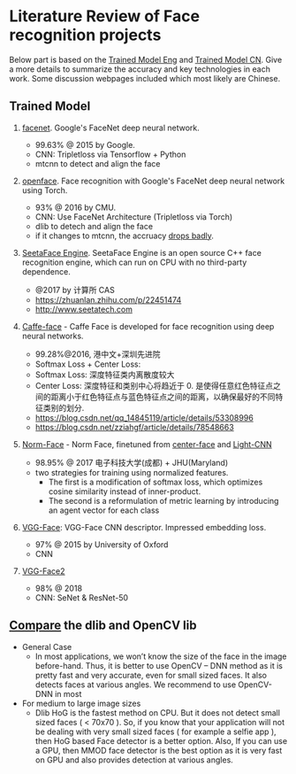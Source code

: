 # Literature Review of Face recognition projects

Below part is based on the [Trained Model Eng](https://github.com/betars/Face-Resources#trained-model) and [Trained Model CN](https://zhuanlan.zhihu.com/p/35339201). Give a more details to summarize the accuracy and key technologies in each work. Some discussion webpages included which most likely are Chinese. 

## Trained Model

1. [facenet](https://github.com/davidsandberg/facenet). Google's FaceNet deep neural network.
	* 99.63% @ 2015 by Google. 
	* CNN: Tripletloss via Tensorflow + Python
	* mtcnn to detect and align the face

2. [openface](https://github.com/cmusatyalab/openface). Face recognition with Google's FaceNet deep neural network using Torch.
	* 93% @ 2016 by CMU. 
	* CNN: Use FaceNet Architecture (Tripletloss via Torch)
	* dlib to detech and align the face
	* if it changes to mtcnn, the accruacy [drops badly](https://zhuanlan.zhihu.com/p/43804018).

3. [SeetaFace Engine](https://github.com/seetaface/SeetaFaceEngine). SeetaFace Engine is an open source C++ face recognition engine, which can run on CPU with no third-party dependence. 
	* @2017 by 计算所 CAS
	* https://zhuanlan.zhihu.com/p/22451474
	* http://www.seetatech.com

4. [Caffe-face](https://github.com/ydwen/caffe-face) - Caffe Face is developed for face recognition using deep neural networks. 
	* 99.28%@2016, 港中文+深圳先进院
	* Softmax Loss + Center Loss: 
	* Softmax Loss: 深度特征类内离散度较大
	* Center Loss: 深度特征和类别中心将趋近于 0.  是使得任意红色特征点之间的距离小于红色特征点与蓝色特征点之间的距离，以确保最好的不同特征类别的划分.
	* https://blog.csdn.net/qq_14845119/article/details/53308996
	* https://blog.csdn.net/zziahgf/article/details/78548663

5. [Norm-Face](https://github.com/happynear/NormFace) - Norm Face, finetuned from  [center-face](https://github.com/ydwen/caffe-face) and [Light-CNN](https://github.com/AlfredXiangWu/face_verification_experiment)
	* 98.95% @ 2017 电子科技大学(成都) + JHU(Maryland)
	* two strategies for training using normalized features. 
		* The first is a modification of softmax loss, which optimizes cosine similarity instead of inner-product. 
		* The second is a reformulation of metric learning by introducing an agent vector for each class

6. [VGG-Face](http://www.robots.ox.ac.uk/~vgg/software/vgg_face/): VGG-Face CNN descriptor. Impressed embedding loss.
	* 97% @ 2015 by University of Oxford 
	* CNN
  
7. [VGG-Face2](http://www.robots.ox.ac.uk/~vgg/data/vgg_face2/)
	* 98% @ 2018 
	* CNN: SeNet & ResNet-50

## [Compare](https://www.pyimagesearch.com/2017/04/10/detect-eyes-nose-lips-jaw-dlib-opencv-python/) the dlib and OpenCV lib
* General Case
  * In most applications, we won’t know the size of the face in the image before-hand. Thus, it is better to use OpenCV – DNN method as it is pretty fast and very accurate, even for small sized faces. It also detects faces at various angles. We recommend to use OpenCV-DNN in most
* For medium to large image sizes
  * Dlib HoG is the fastest method on CPU. But it does not detect small sized faces ( < 70x70 ). So, if you know that your application will not be dealing with very small sized faces ( for example a selfie app ), then HoG based Face detector is a better option. Also, If you can use a GPU, then MMOD face detector is the best option as it is very fast on GPU and also provides detection at various angles.


